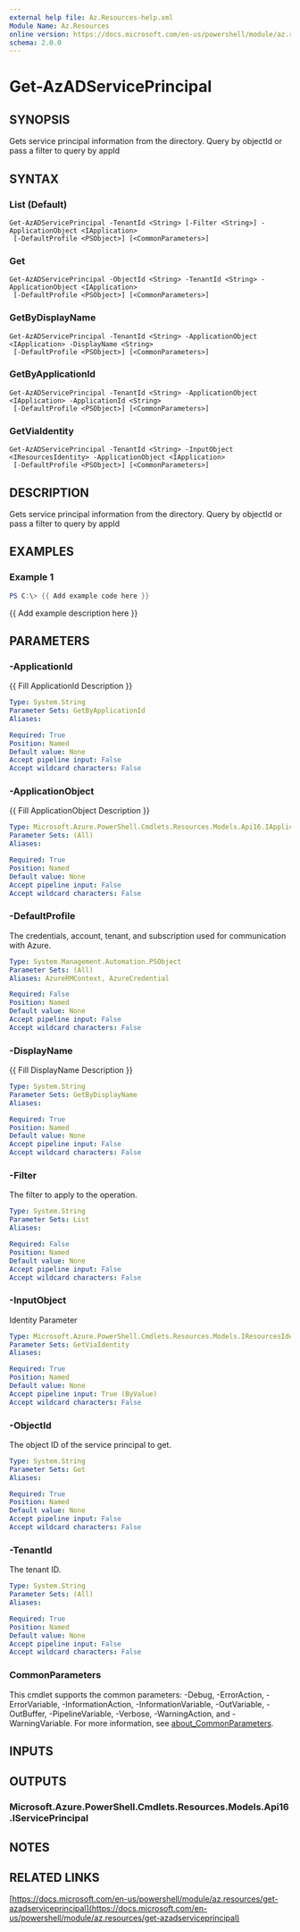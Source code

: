 ```yaml
---
external help file: Az.Resources-help.xml
Module Name: Az.Resources
online version: https://docs.microsoft.com/en-us/powershell/module/az.resources/get-azadserviceprincipal
schema: 2.0.0
---
```


# Get-AzADServicePrincipal

## SYNOPSIS
Gets service principal information from the directory.
Query by objectId or pass a filter to query by appId

## SYNTAX

### List (Default)
```
Get-AzADServicePrincipal -TenantId <String> [-Filter <String>] -ApplicationObject <IApplication>
 [-DefaultProfile <PSObject>] [<CommonParameters>]
```

### Get
```
Get-AzADServicePrincipal -ObjectId <String> -TenantId <String> -ApplicationObject <IApplication>
 [-DefaultProfile <PSObject>] [<CommonParameters>]
```

### GetByDisplayName
```
Get-AzADServicePrincipal -TenantId <String> -ApplicationObject <IApplication> -DisplayName <String>
 [-DefaultProfile <PSObject>] [<CommonParameters>]
```

### GetByApplicationId
```
Get-AzADServicePrincipal -TenantId <String> -ApplicationObject <IApplication> -ApplicationId <String>
 [-DefaultProfile <PSObject>] [<CommonParameters>]
```

### GetViaIdentity
```
Get-AzADServicePrincipal -TenantId <String> -InputObject <IResourcesIdentity> -ApplicationObject <IApplication>
 [-DefaultProfile <PSObject>] [<CommonParameters>]
```

## DESCRIPTION
Gets service principal information from the directory.
Query by objectId or pass a filter to query by appId

## EXAMPLES

### Example 1
```powershell
PS C:\> {{ Add example code here }}
```

{{ Add example description here }}

## PARAMETERS

### -ApplicationId
{{ Fill ApplicationId Description }}

```yaml
Type: System.String
Parameter Sets: GetByApplicationId
Aliases:

Required: True
Position: Named
Default value: None
Accept pipeline input: False
Accept wildcard characters: False
```

### -ApplicationObject
{{ Fill ApplicationObject Description }}

```yaml
Type: Microsoft.Azure.PowerShell.Cmdlets.Resources.Models.Api16.IApplication
Parameter Sets: (All)
Aliases:

Required: True
Position: Named
Default value: None
Accept pipeline input: False
Accept wildcard characters: False
```

### -DefaultProfile
The credentials, account, tenant, and subscription used for communication with Azure.

```yaml
Type: System.Management.Automation.PSObject
Parameter Sets: (All)
Aliases: AzureRMContext, AzureCredential

Required: False
Position: Named
Default value: None
Accept pipeline input: False
Accept wildcard characters: False
```

### -DisplayName
{{ Fill DisplayName Description }}

```yaml
Type: System.String
Parameter Sets: GetByDisplayName
Aliases:

Required: True
Position: Named
Default value: None
Accept pipeline input: False
Accept wildcard characters: False
```

### -Filter
The filter to apply to the operation.

```yaml
Type: System.String
Parameter Sets: List
Aliases:

Required: False
Position: Named
Default value: None
Accept pipeline input: False
Accept wildcard characters: False
```

### -InputObject
Identity Parameter

```yaml
Type: Microsoft.Azure.PowerShell.Cmdlets.Resources.Models.IResourcesIdentity
Parameter Sets: GetViaIdentity
Aliases:

Required: True
Position: Named
Default value: None
Accept pipeline input: True (ByValue)
Accept wildcard characters: False
```

### -ObjectId
The object ID of the service principal to get.

```yaml
Type: System.String
Parameter Sets: Get
Aliases:

Required: True
Position: Named
Default value: None
Accept pipeline input: False
Accept wildcard characters: False
```

### -TenantId
The tenant ID.

```yaml
Type: System.String
Parameter Sets: (All)
Aliases:

Required: True
Position: Named
Default value: None
Accept pipeline input: False
Accept wildcard characters: False
```

### CommonParameters
This cmdlet supports the common parameters: -Debug, -ErrorAction, -ErrorVariable, -InformationAction, -InformationVariable, -OutVariable, -OutBuffer, -PipelineVariable, -Verbose, -WarningAction, and -WarningVariable. For more information, see [about_CommonParameters](http://go.microsoft.com/fwlink/?LinkID=113216).

## INPUTS

## OUTPUTS

### Microsoft.Azure.PowerShell.Cmdlets.Resources.Models.Api16.IServicePrincipal
## NOTES

## RELATED LINKS

[https://docs.microsoft.com/en-us/powershell/module/az.resources/get-azadserviceprincipal](https://docs.microsoft.com/en-us/powershell/module/az.resources/get-azadserviceprincipal)

